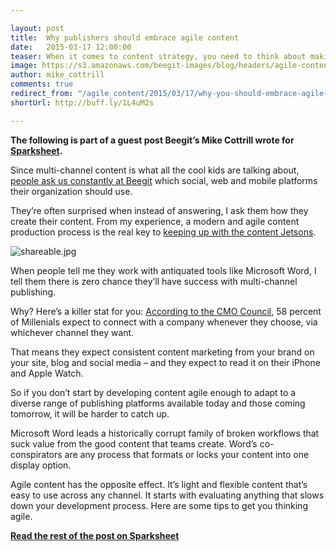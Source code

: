 ```yaml
---

layout: post
title:  Why publishers should embrace agile content 
date:   2015-03-17 12:00:00
teaser: When it comes to content strategy, you need to think about making it flexible and reusable 
image: https://s3.amazonaws.com/beegit-images/blog/headers/agile-content-sparksheet.jpg
author: mike_cottrill
comments: true
redirect_from: "/agile_content/2015/03/17/why-you-should-embrace-agile-content/"
shortUrl: http://buff.ly/1L4uM2s

---
```


**The following is part of a guest post Beegit’s Mike Cottrill wrote for <a href="http://sparksheet.com/why-publishers-should-embrace-agile-content/" target="_blank">Sparksheet</a>.** 

Since multi-channel content is what all the cool kids are talking about, [people ask us constantly at Beegit](https://beegit.com) which social, web and mobile platforms their organization should use.

They’re often surprised when instead of answering, I ask them how they create their content. From my experience, a modern and agile content production process is the real key to <a href="http://www.wired.com/2014/01/keeping-jetsons/" target="_blank">keeping up with the content Jetsons</a>.

![shareable.jpg](https://ucarecdn.com/086ffe77-9113-493e-b295-180a672494e6/)

When people tell me they work with antiquated tools like Microsoft Word, I tell them there is zero chance they’ll have success with multi-channel publishing.

Why? Here’s a killer stat for you: [According to the CMO Council](http://www.cmocouncil.org/facts-stats-categories.php?view=all&category=direct-marketing), 58 percent of Millenials expect to connect with a company whenever they choose, via whichever channel they want.

That means they expect consistent content marketing from your brand on your site, blog and social media – and they expect to read it on their iPhone and Apple Watch.

So if you don’t start by developing content agile enough to adapt to a diverse range of publishing platforms available today and those coming tomorrow, it will be harder to catch up.

Microsoft Word leads a historically corrupt family of broken workflows that suck value from the good content that teams create. Word’s co-conspirators are any process that formats or locks your content into one display option.

Agile content has the opposite effect. It’s light and flexible content that’s easy to use across any channel. It starts with evaluating anything that slows down your development process. Here are some tips to get you thinking agile.

**<a href="http://sparksheet.com/why-publishers-should-embrace-agile-content/" target="_blank">Read the rest of the post on Sparksheet</a>**
